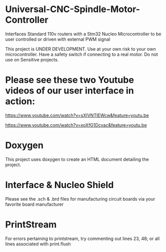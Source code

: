 # Universal-CNC-Spindle-Motor-Controller
Interfaces Standard 110v routers with a Stm32 Nucleo Microcontroller to be user controlled or driven with external PWM signal

This project is UNDER DEVELOPMENT. Use at your own risk to your own microcontroller. Have a safety switch if connecting to a real motor. Do not use on Sensitive projects.

# Please see these two Youtube videos of our user interface in action:

https://www.youtube.com/watch?v=sXIVNTlEWcw&feature=youtu.be

https://www.youtube.com/watch?v=xoXfG1Dcvac&feature=youtu.be

# Doxygen

This project uses doxygen to create an HTML document detailing the project.

# Interface & Nucleo Shield

Please see the .sch & .brd files for manufacturing circuit boards via your favorite board manufacturer

# PrintStream

For errors pertaining to printstream, try commenting out lines 23, 48; or all lines associated with print.flush

